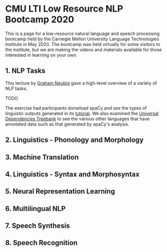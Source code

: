 # CMU LTI Low Resource NLP Bootcamp 2020

This is a page for a low-resource natural language and speech processing bootcamp held by the Carnegie Mellon University Language Technologies Institute in May 2020. The bootcamp was held virtually for some visitors to the institute, but we are making the videos and materials available for those interested in learning on your own.

## 1. NLP Tasks

This lecture by [Graham Neubig](http://www.phontron.com) gave a high-level overview of a variety of NLP tasks.

TODO

The exercise had participants donwload spaCy and see the types of linguistic outputs generated in its [tutorial](https://spacy.io/usage/spacy-101).
We also examined the [Universal Dependencies Treebank](https://universaldependencies.org/) to see the various other languages that have annotated data such as that generated by spaCy's analysis.

## 2. Linguistics - Phonology and Morphology

## 3. Machine Translation

## 4. Linguistics - Syntax and Morphosyntax

## 5. Neural Representation Learning

## 6. Multilingual NLP

## 7. Speech Synthesis

## 8. Speech Recognition
